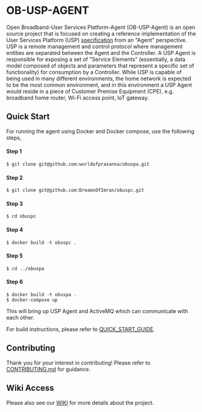 # OB-USP-AGENT

Open Broadband-User Services Platform-Agent (OB-USP-Agent) is an open source project that is focused on creating a reference implementation of the User Services Platform (USP) [specification](https://usp.technology) from an "Agent" perspective. USP is a remote management and control protocol where management entities are separated between the Agent and the Controller.  A USP Agent is responsible for exposing a set of "Service Elements" (essentially, a data model composed of objects and parameters that represent a specific set of functionality) for consumption by a Controller.  While USP is capable of being used in many different environments, the home network is expected to be the most common environment, and in this environment a USP Agent would reside in a piece of Customer Premise Equipment (CPE), e.g. broadband home router, Wi-Fi access point, IoT gateway.

## Quick Start

For running the agent using Docker and Docker compose, use the following steps,

#### Step 1
```
$ git clone git@github.com:worldofprasanna/obuspa.git
```
#### Step 2
```
$ git clone git@github.com:DreamsOfImran/obuspc.git
```
#### Step 3
```
$ cd obuspc
```
#### Step 4
```
$ docker build -t obuspc .
```
#### Step 5
```
$ cd ../obuspa
```
#### Step 6
```
$ docker build -t obuspa .
$ docker-compose up
```

This will bring up USP Agent and ActiveMQ which can communicate with each other.

For build instructions, please refer to [QUICK_START_GUIDE](https://github.com/BroadbandForum/obuspa/blob/master/QUICK_START_GUIDE.md).

## Contributing

Thank you for your interest in contributing! Please refer to [CONTRIBUTING.md](https://github.com/BroadbandForum/obuspa/blob/master/CONTRIBUTING.md) for guidance.

## Wiki Access

Please also see our [WIKI](https://github.com/BroadbandForum/obuspa/wiki) for more details about the project.
